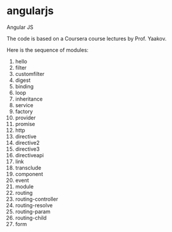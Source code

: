 # angularjs
Angular JS

The code is based on a Coursera course lectures by Prof. Yaakov.

Here is the sequence of modules:
1. hello
2. filter
3. customfilter
4. digest
5. binding
6. loop
7. inheritance
8. service
9. factory
10. provider
11. promise
12. http
13. directive
14. directive2
15. directive3
16. directiveapi
17. link
18. transclude
19. component
20. event
21. module
22. routing
23. routing-controller
24. routing-resolve
25. routing-param
26. routing-child
27. form

